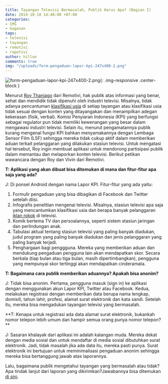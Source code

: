 ```yaml
---
title: Tayangan Televisi Bermasalah, Publik Harus Apa? (Bagian I)
date: 2014-10-18 14:48:00 +07:00
categories:
- CMS
- Gagasan
tags:
- televisi
- tayangan
- remotivi
- rapotivi
author: hillun
comments: true
img: "/uploads/form-pengaduan-lapor-kpi-247x400-2.png"
---
```


![form-pengaduan-lapor-kpi-247x400-2.png](/uploads/form-pengaduan-lapor-kpi-247x400-2.png){: .img-responsive .center-block }

Menurut [Roy Thaniago](http://ciptamedia.org/roy-thaniago/) dari Remotivi, hak publik atas informasi yang benar, sehat dan mendidik tidak dipenuhi oleh industri televisi. Misalnya, tidak adanya pencantuman [klasifikasi usia](http://remotivi.or.id/senggang/periksa-klasifikasi-sebelum-menonton-televisi) di setiap tayangan atau klasifikasi usia tidak sesuai dengan konten yang ditayangakan dan menampilkan adegan kekerasan (fisik, verbal). Komisi Penyiaran Indonesia (KPI) yang berfungsi sebagai regulator pun tidak memiliki kewenangan yang besar dalam mengawasi industri televisi. Selain itu, menurut pengamatannya publik kurang mengenal fungsi KPI bahkan menyamakannya dengan Lembaga Sensor Film (LSF) sehingga mereka tidak cukup aktif dalam memberikan aduan terkait pelanggaran yang dilakukan stasiun televisi. Untuk mengatasi hal tersebut, Roy ingin membuat aplikasi untuk mendorong partisipasi publik dalam memantau dan melaporkan konten televisi. Berikut petikan wawancara dengan Roy dan Vivin dari Remotivi.

**T: Aplikasi yang akan dibuat bisa ditemukan di mana dan fitur-fitur apa saja yang ada?**

J: Di ponsel Android dengan nama Lapor KPI. Fitur-fitur yang ada yaitu:

1. Formulir pengaduan yang bisa dibagikan di Facebook dan Twitter setelah diisi.
3. Infografis penelitian mengenai televisi. Misalnya, stasiun televisi apa saja yang mencantumkan klasifikasi usia dan berapa banyak pelanggaran [iklan rokok](http://remotivi.or.id/senggang/iklan-rokok-di-10-televisi-swasta) di televisi.
3. Komik bertema TV dan persoalannya, seperti sistem stasiun jaringan dan perlindungan anak.
4. Tabulasi aktual tentang stasiun televisi yang paling banyak diadukan, judul program yang paling banyak diadukan dan jenis pelanggaran yang paling banyak terjadi.
5. Penghargaan bagi penggguna. Mereka yang memberikan aduan dan mendukung pengaduan pengguna lain akan mendapatkan skor. Secara berkala (tiap bulan atau tiga bulan, masih dipertimbangkan), pengguna yang mempunyai skor tertinggi akan mendapatkan cinderamata.

**T: Bagaimana cara publik memberikan aduannya? Apakah bisa anonim?**

J: Tidak bisa anonim. Pertama, pengguna masuk (sign in) ke aplikasi dengan menggunakan akun Lapor KPI, Twitter atau Facebook. Kedua, melakukan registrasi dengan memberikan data berupa nama lengkap, domisili, tahun lahir, profesi, alamat surat elektronik dan kata sandi. Setelah itu, mereka bisa mengadukan tayangan televisi yang bermasalah.

**T: Kenapa untuk registrasi ada data alamat surat elektronik, bukankah nomor telepon lebih umum dan hampir semua orang punya nomor telepon?
**

J: Sasaran khalayak dari aplikasi ini adalah kalangan muda. Mereka dekat dengan media sosial dan untuk mendaftar di media sosial dibutuhkan surat elektronik. Jadi, tidak masalah jika ada data itu, mereka pasti punya. Surat elektronik ini bertujuan untuk meminimalisasi pengaduan anonim sehingga mereka bisa bertanggung jawab atas laporannya.

Lalu, bagaimana publik mengetahui tayangan yang bermasalah atau tidak? Apa tindak lanjut dari laporan yang dikirimkan?Jawabannya bisa ditemukan [di sini](http://ciptamedia.org/tayangan-televisi-bermasalah-publik-harus-apa-bagian-ii/).